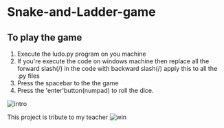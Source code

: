 # Snake-and-Ladder-game
## To play the game<br>
1. Execute the ludo.py program on you machine <br>
2. If you're execute the code on windows machine then replace all the forward slash(/) in the code with backward slash(/) apply this to all the .py files<br>
3. Press the spacebar to the the game<br>
4. Press the 'enter'button(numpad) to roll the dice.

![intro](https://user-images.githubusercontent.com/91353030/135787370-57056d93-f08a-4825-8dd5-da12b47f8e03.png)

This project is tribute to my teacher
![win](https://user-images.githubusercontent.com/91353030/135787487-7fff2839-d5e0-4d65-a1a7-643727fdab5c.png)
